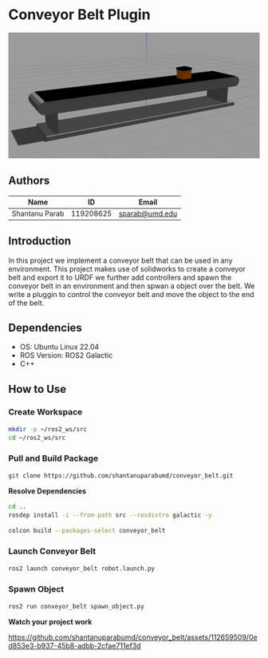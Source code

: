 
# Conveyor Belt Plugin

<!-- ![Build Status](https://github.com/shantanuparabumd/conveyor_belt/actions/workflows/main.yml/badge.svg) -->


![Conveyor Belt](/videos/conveyor.png)

## Authors

|Name|ID|Email|
|:---:|:---:|:---:|
|Shantanu Parab|119208625|sparab@umd.edu|



## Introduction

In this project we implement a conveyor belt that can be used in any environment. This project makes use of solidworks to create a conveyor belt and export it to URDF we further add controllers and spawn the conveyor belt in an environment and then spwan a object over the belt. We write a pluggin to control the conveyor belt and move the object to the end of the belt. 

## Dependencies

- OS: Ubuntu Linux 22.04
- ROS Version: ROS2 Galactic
- C++

## How to Use

### Create Workspace

```bash
mkdir -p ~/ros2_ws/src
cd ~/ros2_ws/src
```

### Pull and Build Package

```bash
git clone https://github.com/shantanuparabumd/conveyor_belt.git
```
**Resolve Dependencies**
```bash
cd ..
rosdep install -i --from-path src --rosdistro galactic -y
```

```bash
colcon build --packages-select conveyor_belt
```
### Launch Conveyor Belt

```bash
ros2 launch conveyor_belt robot.launch.py
```

### Spawn Object

```bash
ros2 run conveyor_belt spawn_object.py

```

**Watch your project work**

https://github.com/shantanuparabumd/conveyor_belt/assets/112659509/0ed853e3-b937-45b8-adbb-2cfae711ef3d

